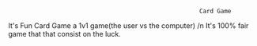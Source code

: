                                                           Card Game
                                                                   
                                                                   
It's Fun Card Game a 1v1 game(the user vs the computer) /n
It's 100% fair game that that consist on the luck.                                                           
